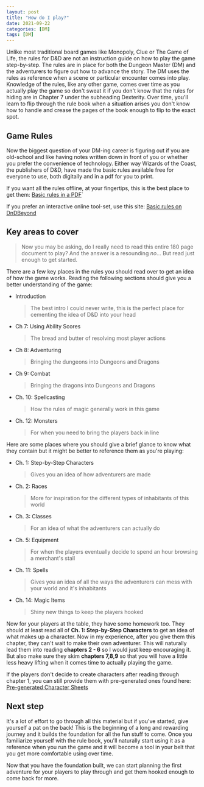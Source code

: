 ```yaml
---
layout: post
title: "How do I play?"
date: 2021-09-22
categories: [DM]
tags: [DM]
---
```


Unlike most traditional board games like Monopoly, Clue or The Game of Life, the rules for D&D are not an instruction guide on how to play the game step-by-step. The rules are in place for both the Dungeon Master (DM) and the adventurers to figure out how to advance the story. The DM uses the rules as reference when a scene or particular encounter comes into play. Knowledge of the rules, like any other game, comes over time as you actually play the game so don't sweat it if you don't know that the rules for hiding are in Chapter 7 under the subheading Dexterity. Over time, you'll learn to flip through the rule book when a situation arises you don't know how to handle and crease the pages of the book enough to flip to the exact spot.

## Game Rules

Now the biggest question of your DM-ing career is figuring out if you are old-school and like having notes written down in front of you or whether you prefer the convenience of technology. Either way Wizards of the Coast, the publishers of D&D, have made the basic rules available free for everyone to use, both digitally and in a pdf for you to print.

If you want all the rules offline, at your fingertips, this is the best place to get them: [Basic rules in a PDF](https://dnd.wizards.com/articles/features/basicrules)`

If you prefer an interactive online tool-set, use this site: [Basic rules on DnDBeyond](https://www.dndbeyond.com/sources/basic-rules)

## Key areas to cover

> Now you may be asking, do I really need to read this entire 180 page document to play? And the answer is a resounding *no*... But read just enough to get started.

There are a few key places in the rules you should read over to get an idea of how the game works. Reading the following sections should give you a better understanding of the game:

- Introduction
  > The best intro I could never write, this is the perfect place for cementing the idea of D&D into your head
- Ch 7: Using Ability Scores
  > The bread and butter of resolving most player actions
- Ch 8: Adventuring
  > Bringing the dungeons into Dungeons and Dragons
- Ch 9: Combat
  > Bringing the dragons into Dungeons and Dragons
- Ch. 10: Spellcasting
  > How the rules of magic generally work in this game
- Ch. 12: Monsters
  > For when you need to bring the players back in line

Here are some places where you should give a brief glance to know what they contain but it might be better to reference them as you're playing:

- Ch. 1: Step-by-Step Characters
  > Gives you an idea of how adventurers are made
- Ch. 2: Races
  > More for inspiration for the different types of inhabitants of this world
- Ch. 3: Classes
  > For an idea of what the adventurers can actually do
- Ch. 5: Equipment
  > For when the players eventually decide to spend an hour browsing a merchant's stall
- Ch. 11: Spells
  > Gives you an idea of all the ways the adventurers can mess with your world and it's inhabitants
- Ch. 14: Magic Items
  > Shiny new things to keep the players hooked

Now for your players at the table, they have some homework too. They should at least read all of **Ch. 1: Step-by-Step Characters** to get an idea of what makes up a character. Now in my experience, after you give them this chapter, they can't wait to make their own adventurer. This will naturally lead them into reading **chapters 2 - 6** so I would just keep encouraging it. But also make sure they skim **chapters 7,8,9** so that you will have a little less heavy lifting when it comes time to actually playing the game.

If the players don't decide to create characters after reading through chapter 1, you can still provide them with pre-generated ones found here: [Pre-generated Character Sheets](https://dnd.wizards.com/charactersheets)

## Next step

It's a lot of effort to go through all this material but if you've started, give yourself a pat on the back! This is the beginning of a long and rewarding journey and it builds the foundation for all the fun stuff to come. Once you familiarize yourself with the rule book, you'll naturally start using it as a reference when you run the game and it will become a tool in your belt that you get more comfortable using over time.

Now that you have the foundation built, we can start planning the first adventure for your players to play through and get them hooked enough to come back for more.

